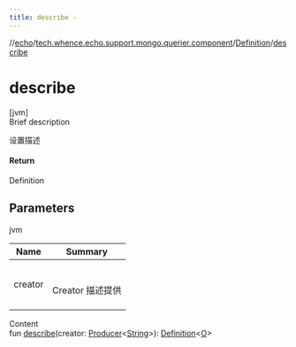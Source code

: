 ```yaml
---
title: describe -
---
```

//[echo](../../index.md)/[tech.whence.echo.support.mongo.querier.component](../index.md)/[Definition](index.md)/[describe](describe.md)



# describe  
[jvm]  
Brief description  


设置描述



#### Return  


Definition<O>



## Parameters  
  
jvm  
  
|  Name|  Summary| 
|---|---|
| creator| <br><br>Creator<String> 描述提供<br><br>
  
  
Content  
fun [describe](describe.md)(creator: [Producer](../../tech.whence.echo.function/-producer/index.md)<[String](https://kotlinlang.org/api/latest/jvm/stdlib/kotlin/-string/index.html)>): [Definition](index.md)<[O](index.md)>  



